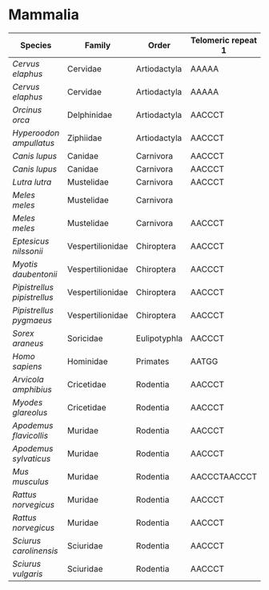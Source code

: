 # Mammalia

| Species | Family | Order | Telomeric repeat 1 | Telomeric repeat 2 | Data type |
| -- | --- | --- | --- | --- | --- |
| *Cervus elaphus* | Cervidae | Artiodactyla | AAAAA | AAAAAA | assembly |
| *Cervus elaphus* | Cervidae | Artiodactyla | AAAAA | AAAAAA | pacbio |
| *Orcinus orca* | Delphinidae | Artiodactyla | AACCCT |  | pacbio |
| *Hyperoodon ampullatus* | Ziphiidae | Artiodactyla | AACCCT | AACCCTAACCCT | pacbio |
| *Canis lupus* | Canidae | Carnivora | AACCCT | AACCCTAACCCT | assembly |
| *Canis lupus* | Canidae | Carnivora | AACCCT | AACCCTAACCCT | pacbio |
| *Lutra lutra* | Mustelidae | Carnivora | AACCCT | AACCCTAACCCT | assembly |
| *Meles meles* | Mustelidae | Carnivora |  |  | assembly |
| *Meles meles* | Mustelidae | Carnivora | AACCCT | AACCCTAACCCT | pacbio |
| *Eptesicus nilssonii* | Vespertilionidae | Chiroptera | AACCCT | AACCCTAACCCT | pacbio |
| *Myotis daubentonii* | Vespertilionidae | Chiroptera | AACCCT | AACCCTAACCCT | pacbio |
| *Pipistrellus pipistrellus* | Vespertilionidae | Chiroptera | AACCCT | AACCCTAACCCT | assembly |
| *Pipistrellus pygmaeus* | Vespertilionidae | Chiroptera | AACCCT | AACCCTAACCCT | pacbio |
| *Sorex araneus* | Soricidae | Eulipotyphla | AACCCT | AACCCTAACCCT | pacbio |
| *Homo sapiens* | Hominidae | Primates | AATGG | AACCCT | pacbio |
| *Arvicola amphibius* | Cricetidae | Rodentia | AACCCT | AACCCTAACCCT | assembly |
| *Myodes glareolus* | Cricetidae | Rodentia | AACCCT | AACCCTAACCCT | pacbio |
| *Apodemus flavicollis* | Muridae | Rodentia | AACCCT | AACCCTAACCCT | pacbio |
| *Apodemus sylvaticus* | Muridae | Rodentia | AACCCT | AACCCTAACCCT | pacbio |
| *Mus musculus* | Muridae | Rodentia | AACCCTAACCCT | AACCCT | pacbio |
| *Rattus norvegicus* | Muridae | Rodentia | AACCCT | AACCCTAACCCT | assembly |
| *Rattus norvegicus* | Muridae | Rodentia | AACCCT | AACCCTAACCCT | pacbio |
| *Sciurus carolinensis* | Sciuridae | Rodentia | AACCCT | AACCCTAACCCT | assembly |
| *Sciurus vulgaris* | Sciuridae | Rodentia | AACCCT | AACCCTAACCCT | assembly |
